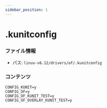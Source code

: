 ```yaml
---
sidebar_position: 1
---
```

# .kunitconfig

### ファイル情報

- パス: `linux-v6.12/drivers/of/.kunitconfig`

### コンテンツ

```kunitconfig
CONFIG_KUNIT=y
CONFIG_OF=y
CONFIG_OF_KUNIT_TEST=y
CONFIG_OF_OVERLAY_KUNIT_TEST=y

```
